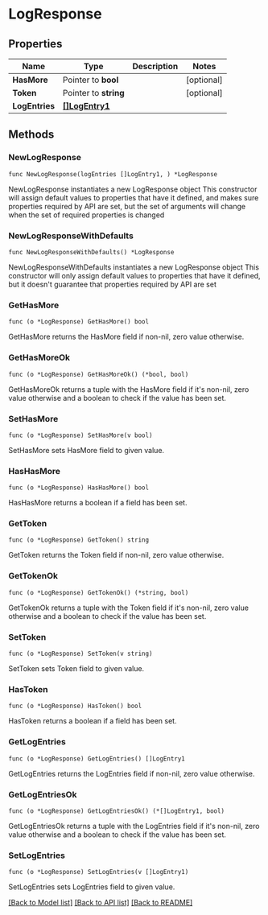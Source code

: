 # LogResponse

## Properties

Name | Type | Description | Notes
------------ | ------------- | ------------- | -------------
**HasMore** | Pointer to **bool** |  | [optional] 
**Token** | Pointer to **string** |  | [optional] 
**LogEntries** | [**[]LogEntry1**](LogEntry1.md) |  | 

## Methods

### NewLogResponse

`func NewLogResponse(logEntries []LogEntry1, ) *LogResponse`

NewLogResponse instantiates a new LogResponse object
This constructor will assign default values to properties that have it defined,
and makes sure properties required by API are set, but the set of arguments
will change when the set of required properties is changed

### NewLogResponseWithDefaults

`func NewLogResponseWithDefaults() *LogResponse`

NewLogResponseWithDefaults instantiates a new LogResponse object
This constructor will only assign default values to properties that have it defined,
but it doesn't guarantee that properties required by API are set

### GetHasMore

`func (o *LogResponse) GetHasMore() bool`

GetHasMore returns the HasMore field if non-nil, zero value otherwise.

### GetHasMoreOk

`func (o *LogResponse) GetHasMoreOk() (*bool, bool)`

GetHasMoreOk returns a tuple with the HasMore field if it's non-nil, zero value otherwise
and a boolean to check if the value has been set.

### SetHasMore

`func (o *LogResponse) SetHasMore(v bool)`

SetHasMore sets HasMore field to given value.

### HasHasMore

`func (o *LogResponse) HasHasMore() bool`

HasHasMore returns a boolean if a field has been set.

### GetToken

`func (o *LogResponse) GetToken() string`

GetToken returns the Token field if non-nil, zero value otherwise.

### GetTokenOk

`func (o *LogResponse) GetTokenOk() (*string, bool)`

GetTokenOk returns a tuple with the Token field if it's non-nil, zero value otherwise
and a boolean to check if the value has been set.

### SetToken

`func (o *LogResponse) SetToken(v string)`

SetToken sets Token field to given value.

### HasToken

`func (o *LogResponse) HasToken() bool`

HasToken returns a boolean if a field has been set.

### GetLogEntries

`func (o *LogResponse) GetLogEntries() []LogEntry1`

GetLogEntries returns the LogEntries field if non-nil, zero value otherwise.

### GetLogEntriesOk

`func (o *LogResponse) GetLogEntriesOk() (*[]LogEntry1, bool)`

GetLogEntriesOk returns a tuple with the LogEntries field if it's non-nil, zero value otherwise
and a boolean to check if the value has been set.

### SetLogEntries

`func (o *LogResponse) SetLogEntries(v []LogEntry1)`

SetLogEntries sets LogEntries field to given value.



[[Back to Model list]](../README.md#documentation-for-models) [[Back to API list]](../README.md#documentation-for-api-endpoints) [[Back to README]](../README.md)


